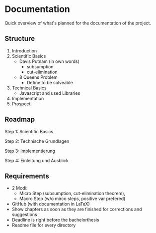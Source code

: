 # Documentation

Quick overview of what's planned for the documentation of the project.

## Structure

1. Introduction
2. Scientific Basics
    - Davis Putnam (in own words)
        - subsumption
        - cut-elimination
    - 8 Queens Problem
        - Define to be solveable
3. Technical Basics
    - Javascript and used Libraries
4. Implementation
5. Prospect

## Roadmap

Step 1: Scientific Basics

Step 2: Technische Grundlagen

Step 3: Implementierung

Step 4: Einleitung und Ausblick

## Requirements

- 2 Modi:
    - Micro Step (subsumption, cut-elimination theorem),
    - Macro Step (w/o mirco steps, positive var prefered)
- GitHub (with documentation in LaTeX)
- Show chapters as soon as they are finished for corrections and suggestions
- Deadline is right before the bachelorthesis
- Readme file for every directory